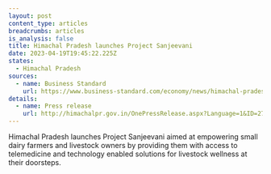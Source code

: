 ```yaml
---
layout: post
content_type: articles
breadcrumbs: articles
is_analysis: false
title: Himachal Pradesh launches Project Sanjeevani
date: 2023-04-19T19:45:22.225Z
states:
  - Himachal Pradesh
sources:
  - name: Business Standard
    url: https://www.business-standard.com/economy/news/himachal-pradesh-launches-project-sanjeevani-to-empower-dairy-farmers-123040900416_1.html
details:
  - name: Press release
    url: http://himachalpr.gov.in/OnePressRelease.aspx?Language=1&ID=27092
---
```

Himachal Pradesh launches Project Sanjeevani aimed at empowering small dairy farmers and livestock owners by providing them with access to telemedicine and technology enabled solutions for livestock wellness at their doorsteps.